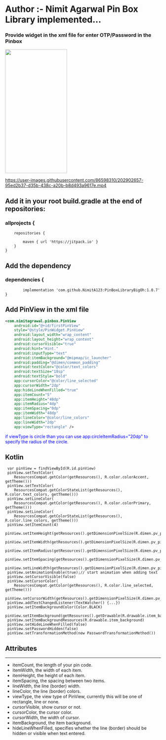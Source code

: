 # Author :- Nimit Agarwal Pin Box Library implemented...
### Provide widget in the xml file for enter OTP/Password in the Pinbox
<p>
<img src="https://user-images.githubusercontent.com/86598310/202857712-3b15e43e-2e11-4027-b07b-b8a54b41da78.jpeg" width="200" height="400" />
</p>	

https://user-images.githubusercontent.com/86598310/202902657-95ed2b37-d35b-438c-a20b-b8d493a9617e.mp4

## Add it in your root build.gradle at the end of repositories:
### allprojects {
		repositories {
			
			maven { url 'https://jitpack.io' }
		}
	}
  ##  Add the dependency
  ###	dependencies {
	        implementation 'com.github.NimitA123:PinBoxLibraryBigOh:1.0.7'
	}
	
	
## Add PinView in the xml file

```xml  
<com.nimitagrawal.pinbox.PinView
    android:id="@+id/firstPinView"
    style="@style/PinWidget.PinView"
    android:layout_width="wrap_content"
    android:layout_height="wrap_content"
    android:cursorVisible="true"
    android:hint="Hint."
    android:inputType="text"
    android:itemBackground="@mipmap/ic_launcher"
    android:padding="@dimen/common_padding"
    android:textColor="@color/text_colors"
    android:textSize="18sp"
    android:textStyle="bold"
    app:cursorColor="@color/line_selected"
    app:cursorWidth="2dp"
    app:hideLineWhenFilled="true"
    app:itemCount="5"
    app:itemHeight="48dp"
    app:itemRadius="4dp"
    app:itemSpacing="0dp"
    app:itemWidth="48dp"
    app:lineColor="@color/line_colors"
    app:lineWidth="2dp"
    app:viewType="rectangle" />
```
    
<p style="color:blue;">
    if viewType is circle than you can use app:circleItemRadius="20dp" to specify the radius of the circle.
</p>



##  Kotlin
     var pinView = findViewById(R.id.pinView)
     pinView.setTextColor(
        ResourcesCompat.getColor(getResources(), R.color.colorAccent, getTheme()))
     pinView.setTextColor(
        ResourcesCompat.getColorStateList(getResources(), R.color.text_colors, getTheme()))
     pinView.setLineColor(
        ResourcesCompat.getColor(getResources(), R.color.colorPrimary, getTheme()))
     pinView.setLineColor(
        ResourcesCompat.getColorStateList(getResources(), R.color.line_colors, getTheme()))
     pinView.setItemCount(4)
     pinView.setItemHeight(getResources().getDimensionPixelSize(R.dimen.pv_pin_view_item_size))
     pinView.setItemWidth(getResources().getDimensionPixelSize(R.dimen.pv_pin_view_item_size))
     pinView.setItemRadius(getResources().getDimensionPixelSize(R.dimen.pv_pin_view_item_radius))
     pinView.setItemSpacing(getResources().getDimensionPixelSize(R.dimen.pv_pin_view_item_spacing))
     pinView.setLineWidth(getResources().getDimensionPixelSize(R.dimen.pv_pin_view_item_line_width))
     pinView.setAnimationEnable(true);// start animation when adding text
     pinView.setCursorVisible(false)
     pinView.setCursorColor(
        ResourcesCompat.getColor(getResources(), R.color.line_selected, getTheme()))
     pinView.setCursorWidth(getResources().getDimensionPixelSize(R.dimen.pv_pin_view_cursor_width))
     pinView.addTextChangedListener(TextWatcher() {...})
     pinView.setItemBackgroundColor(Color.BLACK)
     pinView.setItemBackground(getResources().getDrawable(R.drawable.item_background))
     pinView.setItemBackgroundResources(R.drawable.item_background)
     pinView.setHideLineWhenFilled(false)
     pinView.setPasswordHidden(false)
     pinView.setTransformationMethod(new PasswordTransformationMethod())

## Attributes
  ***
  * itemCount, the length of your pin code.
  * itemWidth, the width of each item.
  * itemHeight, the height of each item.
  * itemSpacing, the spacing between two items.
  * lineWidth, the line (border) width.
  * lineColor, the line (border) colors.
  * viewType, the view type of PinView, currently this will be one of rectangle, line or none.
  * cursorVisible, show cursor or not.
  * cursorColor, the cursor color.
  * cursorWidth, the width of cursor.
  * itemBackground, the item background.
  * hideLineWhenFilled, specifies whether the line (border) should be hidden or visible when text entered.




    
